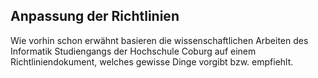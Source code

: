 ## Anpassung der Richtlinien

Wie vorhin schon erwähnt basieren die wissenschaftlichen Arbeiten des Informatik Studiengangs der Hochschule Coburg auf einem Richtliniendokument, welches gewisse Dinge vorgibt bzw. empfiehlt. 